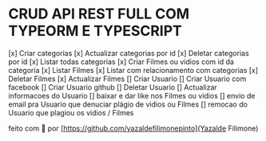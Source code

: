# CRUD API REST FULL COM TYPEORM E TYPESCRIPT

[x] Criar categorias
[x] Actualizar categorias por id
[x] Deletar categorias por id
[x] Listar todas categorias
[x] Criar Filmes ou vidios com id da categoria
[x] Listar Filmes
  [x] Listar com relacionamento com categorias
[x] Deletar Filmes
[x] Actualizar Filmes
[] Criar Usuario
  [] Criar Usuario com facebook
  [] Criar Usuario github 
[] Deletar Usuario
[] Actualizar informacoes do Usuario
[] baixar e dar like nos Filmes ou vidios
[] envio de email pra Usuario que denuciar plágio de vidios ou Filmes
[] remocao do Usuario que plagiou os vidios / Filmes 




feito com 💙 por [https://github.com/yazaldefilimonepinto](Yazalde Filimone)
